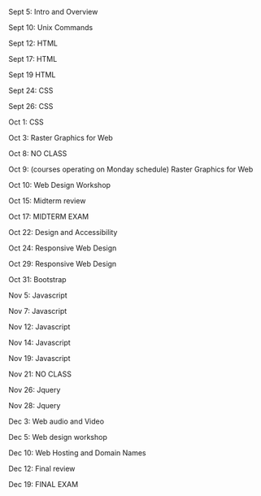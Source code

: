 Sept 5: Intro and Overview

Sept 10: Unix Commands

Sept 12: HTML

Sept 17: HTML

Sept 19 HTML

Sept 24: CSS

Sept 26: CSS

Oct 1: CSS

Oct 3: Raster Graphics for Web

Oct 8: NO CLASS

Oct 9: (courses operating on Monday schedule) Raster Graphics for Web

Oct 10: Web Design Workshop

Oct 15: Midterm review

Oct 17: MIDTERM EXAM

Oct 22: Design and Accessibility

Oct 24: Responsive Web Design

Oct 29: Responsive Web Design

Oct 31: Bootstrap

Nov 5: Javascript

Nov 7: Javascript

Nov 12: Javascript

Nov 14: Javascript

Nov 19: Javascript

Nov 21: NO CLASS

Nov 26: Jquery

Nov 28: Jquery

Dec 3: Web audio and Video

Dec 5: Web design workshop

Dec 10: Web Hosting and Domain Names

Dec 12: Final review

Dec 19: FINAL EXAM
